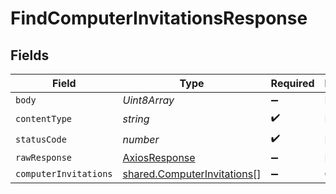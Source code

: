 # FindComputerInvitationsResponse


## Fields

| Field                                                                      | Type                                                                       | Required                                                                   | Description                                                                |
| -------------------------------------------------------------------------- | -------------------------------------------------------------------------- | -------------------------------------------------------------------------- | -------------------------------------------------------------------------- |
| `body`                                                                     | *Uint8Array*                                                               | :heavy_minus_sign:                                                         | N/A                                                                        |
| `contentType`                                                              | *string*                                                                   | :heavy_check_mark:                                                         | N/A                                                                        |
| `statusCode`                                                               | *number*                                                                   | :heavy_check_mark:                                                         | N/A                                                                        |
| `rawResponse`                                                              | [AxiosResponse](https://axios-http.com/docs/res_schema)                    | :heavy_minus_sign:                                                         | N/A                                                                        |
| `computerInvitations`                                                      | [shared.ComputerInvitations](../../models/shared/computerinvitations.md)[] | :heavy_minus_sign:                                                         | OK                                                                         |